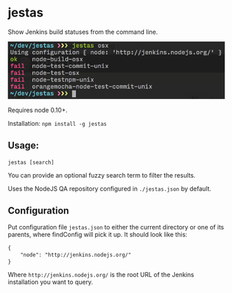 # jestas

Show Jenkins build statuses from the command line.

![Screenshot](https://github.com/mieky/jestas/raw/master/screenshot.png)

Requires node 0.10+.

Installation:
`npm install -g jestas`

## Usage:

`jestas [search]`

You can provide an optional fuzzy search term to filter the results.

Uses the NodeJS QA repository configured in `./jestas.json` by default.

## Configuration

Put configuration file `jestas.json` to either the current directory or one of its parents, where findConfig will pick it up. It should look like this:

```
{
    "node": "http://jenkins.nodejs.org/"
}
```

Where `http://jenkins.nodejs.org/` is the root URL of the Jenkins installation you want to query.
